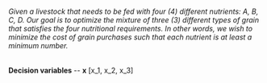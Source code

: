 ###### Given a livestock that needs to be fed with four (4) different nutrients: A, B, C, D. Our goal is to optimize the mixture of three (3) different types of grain that satisfies the four nutritional requirements. In other words, we wish to minimize the cost of grain purchases such that each nutrient is at least a minimum number.

**Decision variables** -- **x** [x_1, x_2, x_3]
